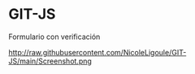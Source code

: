 # GIT-JS
Formulario con verificación

http://raw.githubusercontent.com/NicoleLigoule/GIT-JS/main/Screenshot.png
